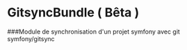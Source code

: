 # GitsyncBundle ( Bêta )

###Module de synchronisation d'un projet symfony avec git
symfony/gitsync

